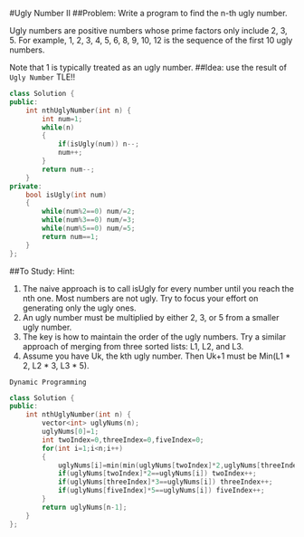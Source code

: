 #Ugly Number II
##Problem:
Write a program to find the n-th ugly number.

Ugly numbers are positive numbers whose prime factors only include 2, 3, 5. For example, 1, 2, 3, 4, 5, 6, 8, 9, 10, 12 is the sequence of the first 10 ugly numbers.

Note that 1 is typically treated as an ugly number.
##Idea:
use the result of `Ugly Number` TLE!!
```cpp
class Solution {
public:
    int nthUglyNumber(int n) {
        int num=1;
        while(n)
        {
            if(isUgly(num)) n--;
            num++;
        }
        return num--;
    }
private:
    bool isUgly(int num)
    {
        while(num%2==0) num/=2;
        while(num%3==0) num/=3;
        while(num%5==0) num/=5;
        return num==1;
    }
};
```
##To Study:
Hint:

1. The naive approach is to call isUgly for every number until you reach the nth one. Most numbers are not ugly. Try to focus your effort on generating only the ugly ones.
2. An ugly number must be multiplied by either 2, 3, or 5 from a smaller ugly number.
3. The key is how to maintain the order of the ugly numbers. Try a similar approach of merging from three sorted lists: L1, L2, and L3.
4. Assume you have Uk, the kth ugly number. Then Uk+1 must be Min(L1 \* 2, L2 \* 3, L3 \* 5).  

`Dynamic Programming`
```cpp
class Solution {
public:
    int nthUglyNumber(int n) {
        vector<int> uglyNums(n);
        uglyNums[0]=1;
        int twoIndex=0,threeIndex=0,fiveIndex=0;
        for(int i=1;i<n;i++)
        {
            uglyNums[i]=min(min(uglyNums[twoIndex]*2,uglyNums[threeIndex]*3),uglyNums[fiveIndex]*5);
            if(uglyNums[twoIndex]*2==uglyNums[i]) twoIndex++;
            if(uglyNums[threeIndex]*3==uglyNums[i]) threeIndex++;
            if(uglyNums[fiveIndex]*5==uglyNums[i]) fiveIndex++;
        }
        return uglyNums[n-1];
    }
};
```